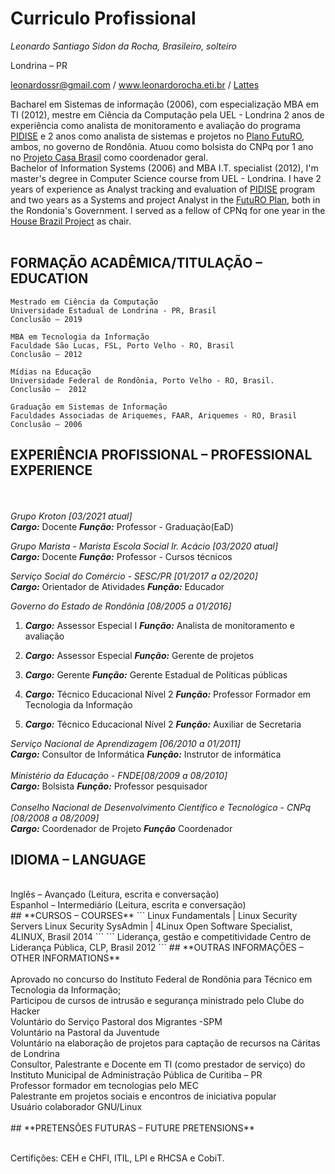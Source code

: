 # Curriculo Profissional

*Leonardo Santiago Sidon da Rocha, Brasileiro, solteiro*

Londrina – PR

leonardossr@gmail.com / www.leonardorocha.eti.br / [Lattes](http://lattes.cnpq.br/6834708558345857)


Bacharel em Sistemas de informação (2006), com especialização MBA em TI (2012), mestre em Ciência da Computação pela UEL - Londrina 2 anos de experiência como analista de monitoramento e avaliação do programa [PIDISE](http://www.bndes.gov.br/SiteBNDES/bndes/bndes_pt/Institucional/Sala_de_Imprensa/Noticias/2012/todas/20120927_rondonia.html) e 2 anos como analista de sistemas e projetos no [Plano FutuRO](http://www.rondonia.ro.gov.br/seas/institucional/plano-futuro/sobre-o-plano-futuro/), ambos, no governo de Rondônia. Atuou como bolsista do CNPq por 1 ano no [Projeto Casa Brasil](https://pt.wikipedia.org/wiki/Projeto_Casa_Brasil) como coordenador geral.
<br/>
Bachelor of Information Systems (2006) and MBA I.T. specialist (2012), I'm master's degree in Computer Science course from UEL - Londrina. I have 2 years of experience as Analyst tracking and evaluation of [PIDISE](http://www.bndes.gov.br/SiteBNDES/bndes/bndes_pt/Institucional/Sala_de_Imprensa/Noticias/2012/todas/20120927_rondonia.html) program and two years as a Systems and project Analyst in the [FutuRO Plan](http://www.rondonia.ro.gov.br/seas/institucional/plano-futuro/sobre-o-plano-futuro/), both in the Rondonia's Government. I served as a fellow of CPNq for  one year in the [House Brazil Project](https://pt.wikipedia.org/wiki/Projeto_Casa_Brasil) as chair.
<br/><br/>
## **FORMAÇÃO ACADÊMICA/TITULAÇÃO – EDUCATION**

```
Mestrado em Ciência da Computação
Universidade Estadual de Londrina - PR, Brasil
Conclusão – 2019
```

```
MBA em Tecnologia da Informação
Faculdade São Lucas, FSL, Porto Velho - RO, Brasil
Conclusão – 2012
```

```
Mídias na Educação
Universidade Federal de Rondônia, Porto Velho - RO, Brasil.
Conclusão –  2012
```

```
Graduação em Sistemas de Informação
Faculdades Associadas de Ariquemes, FAAR, Ariquemes - RO, Brasil
Conclusão – 2006
```

## **EXPERIÊNCIA PROFISSIONAL – PROFESSIONAL EXPERIENCE**
<br/><br/>
*Grupo Kroton [03/2021 atual]*<br/>
***Cargo:*** Docente
***Função:*** Professor - Graduação(EaD)<br/>

*Grupo Marista - Marista Escola Social Ir. Acácio [03/2020 atual]*<br/>
***Cargo:*** Docente
***Função:*** Professor - Cursos técnicos<br/>

*Serviço Social do Comércio - SESC/PR [01/2017 a 02/2020]*<br/>
***Cargo:*** Orientador de Atividades
***Função:*** Educador<br/>

*Governo do Estado de Rondônia [08/2005 a 01/2016]*<br/>

1. ***Cargo:*** Assessor Especial I
  ***Função:***  Analista de monitoramento e avaliação<br/>

2. ***Cargo:*** Assessor Especial
  ***Função:***  Gerente de projetos<br/>

3. ***Cargo:*** Gerente
  ***Função:***  Gerente Estadual de Políticas públicas<br/>

4. ***Cargo:*** Técnico Educacional Nível 2
  ***Função:***  Professor Formador em Tecnologia da Informação<br/>

5. ***Cargo:*** Técnico Educacional Nível 2
  ***Função:***  Auxiliar de Secretaria<br/>

*Serviço Nacional de Aprendizagem [06/2010 a 01/2011]*<br/>
***Cargo:*** Consultor de Informática
***Função:*** Instrutor de informática<br/>
<br/>
*Ministério da Educação - FNDE[08/2009 a 08/2010]*<br/>
***Cargo:*** Bolsista
***Função:***  Professor pesquisador<br/>
<br/>
*Conselho Nacional de Desenvolvimento Científico e Tecnológico - CNPq [08/2008 a 08/2009]*<br/>
***Cargo:*** Coordenador de Projeto
***Função*** Coordenador<br/>

## **IDIOMA – LANGUAGE**
<br/>
Inglês – Avançado (Leitura, escrita e conversação)
<br/>
Espanhol – Intermediário (Leitura, escrita e conversação)
<br/>
## **CURSOS  – COURSES**
```
Linux Fundamentals | Linux Security Servers 
Linux Security SysAdmin | 4Linux Open Software Specialist, 4LINUX, Brasil
2014
```
```
Liderança, gestão e competitividade
Centro de Liderança Pública, CLP, Brasil
2012
```
## **OUTRAS INFORMAÇÕES – OTHER INFORMATIONS**<br/>
<br/>
Aprovado no concurso do Instituto Federal de Rondônia para Técnico em Tecnologia da Informação;<br/>
Participou de cursos de intrusão e segurança ministrado pelo Clube do Hacker <br/>
Voluntário do Serviço Pastoral dos Migrantes -SPM <br/>
Voluntário na Pastoral da Juventude <br/>
Voluntário na elaboração de projetos para captação de recursos na Cáritas de Londrina <br/>
Consultor, Palestrante e Docente em TI (como prestador de serviço) do Instituto Municipal de Administração Pública de Curitiba – PR <br/>
Professor formador em tecnologias pelo MEC <br/>
Palestrante em projetos sociais e encontros de iniciativa popular <br/>
Usuário colaborador GNU/Linux<br/>
<br/>
## **PRETENSÕES FUTURAS – FUTURE PRETENSIONS**<br/><br/>

Certifições: CEH e CHFI, ITIL, LPI e RHCSA e CobiT.
